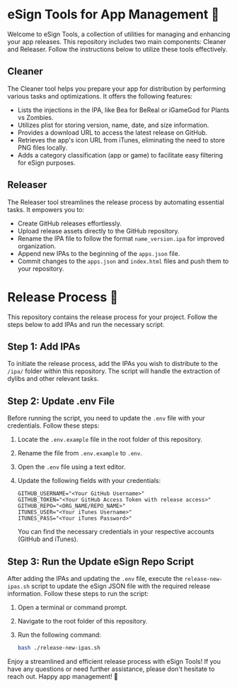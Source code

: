 # eSign Tools for App Management 📲

Welcome to eSign Tools, a collection of utilities for managing and enhancing your app releases. This repository includes two main components: Cleaner and Releaser. Follow the instructions below to utilize these tools effectively.

## Cleaner

The Cleaner tool helps you prepare your app for distribution by performing various tasks and optimizations. It offers the following features:

- Lists the injections in the IPA, like Bea for BeReal or iGameGod for Plants vs Zombies.
- Utilizes plist for storing version, name, date, and size information.
- Provides a download URL to access the latest release on GitHub.
- Retrieves the app's icon URL from iTunes, eliminating the need to store PNG files locally.
- Adds a category classification (app or game) to facilitate easy filtering for eSign purposes.

## Releaser

The Releaser tool streamlines the release process by automating essential tasks. It empowers you to:

- Create GitHub releases effortlessly.
- Upload release assets directly to the GitHub repository.
- Rename the IPA file to follow the format `name_version.ipa` for improved organization.
- Append new IPAs to the beginning of the `apps.json` file.
- Commit changes to the `apps.json` and `index.html` files and push them to your repository.

# Release Process 🚀

This repository contains the release process for your project. Follow the steps below to add IPAs and run the necessary script.

## Step 1: Add IPAs

To initiate the release process, add the IPAs you wish to distribute to the `/ipa/` folder within this repository. The script will handle the extraction of dylibs and other relevant tasks.

## Step 2: Update .env File

Before running the script, you need to update the `.env` file with your credentials. Follow these steps:

1. Locate the `.env.example` file in the root folder of this repository.
2. Rename the file from `.env.example` to `.env`.
3. Open the `.env` file using a text editor.
4. Update the following fields with your credentials:

   ```plaintext
   GITHUB_USERNAME="<Your GitHub Username>"
   GITHUB_TOKEN="<Your GitHub Access Token with release access>"
   GITHUB_REPO="<ORG_NAME/REPO_NAME>"
   ITUNES_USER="<Your iTunes Username>"
   ITUNES_PASS="<Your iTunes Password>"
   ```

   You can find the necessary credentials in your respective accounts (GitHub and iTunes).

## Step 3: Run the Update eSign Repo Script

After adding the IPAs and updating the `.env` file, execute the `release-new-ipas.sh` script to update the eSign JSON file with the required release information. Follow these steps to run the script:

1. Open a terminal or command prompt.
2. Navigate to the root folder of this repository.
3. Run the following command:

   ```bash
   bash ./release-new-ipas.sh
   ```

Enjoy a streamlined and efficient release process with eSign Tools! If you have any questions or need further assistance, please don't hesitate to reach out. Happy app management! 🎉
